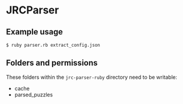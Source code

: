 JRCParser
=========

## Example usage

    $ ruby parser.rb extract_config.json

## Folders and permissions

These folders within the `jrc-parser-ruby` directory need to be writable:

  * cache
  * parsed_puzzles